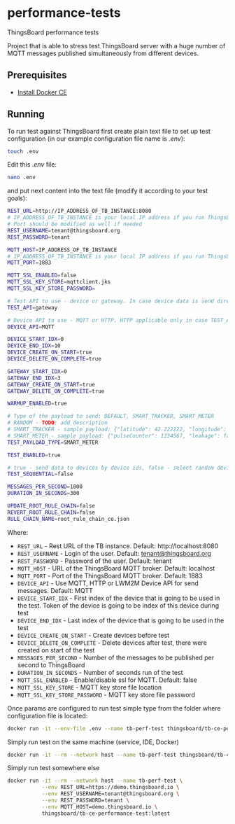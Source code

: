 # performance-tests
ThingsBoard performance tests

Project that is able to stress test ThingsBoard server with a huge number of MQTT messages published simultaneously from different devices.

## Prerequisites

- [Install Docker CE](https://docs.docker.com/engine/installation/)

## Running

To run test against ThingsBoard first create plain text file to set up test configuration (in our example configuration file name is *.env*):
```bash
touch .env
```

Edit this *.env* file:
```bash
nano .env
```

and put next content into the text file (modify it according to your test goals):
```bash
REST_URL=http://IP_ADDRESS_OF_TB_INSTANCE:8080
# IP_ADDRESS_OF_TB_INSTANCE is your local IP address if you run ThingsBoard on your dev machine in docker
# Port should be modified as well if needed 
REST_USERNAME=tenant@thingsboard.org
REST_PASSWORD=tenant

MQTT_HOST=IP_ADDRESS_OF_TB_INSTANCE
# IP_ADDRESS_OF_TB_INSTANCE is your local IP address if you run ThingsBoard on your dev machine in docker
MQTT_PORT=1883

MQTT_SSL_ENABLED=false
MQTT_SSL_KEY_STORE=mqttclient.jks
MQTT_SSL_KEY_STORE_PASSWORD=

# Test API to use - device or gateway. In case device data is send directly to devices, in case gateway - over MQTT gateway API
TEST_API=gateway

# Device API to use - MQTT or HTTP. HTTP applicable only in case TEST_API=device
DEVICE_API=MQTT

DEVICE_START_IDX=0
DEVICE_END_IDX=10
DEVICE_CREATE_ON_START=true
DEVICE_DELETE_ON_COMPLETE=true

GATEWAY_START_IDX=0
GATEWAY_END_IDX=3
GATEWAY_CREATE_ON_START=true
GATEWAY_DELETE_ON_COMPLETE=true

WARMUP_ENABLED=true

# Type of the payload to send: DEFAULT, SMART_TRACKER, SMART_METER
# RANDOM - TODO: add description
# SMART_TRACKER - sample payload: {"latitude": 42.222222, "longitude": 73.333333, "speed": 55.5, "fuel": 92, "batteryLevel": 81}
# SMART_METER - sample payload: {"pulseCounter": 1234567, "leakage": false, "batteryLevel": 81}
TEST_PAYLOAD_TYPE=SMART_METER

TEST_ENABLED=true

# true - send data to devices by device ids, false - select random devices from the list  
TEST_SEQUENTIAL=false

MESSAGES_PER_SECOND=1000
DURATION_IN_SECONDS=300

UPDATE_ROOT_RULE_CHAIN=false
REVERT_ROOT_RULE_CHAIN=false
RULE_CHAIN_NAME=root_rule_chain_ce.json

```

Where: 
    
- `REST_URL`                     - Rest URL of the TB instance. Default: http://localhost:8080
- `REST_USERNAME`                - Login of the user. Default: tenant@thingsboard.org  
- `REST_PASSWORD`                - Password of the user. Default: tenant
- `MQTT_HOST`                    - URL of the ThingsBoard MQTT broker. Default: localhost
- `MQTT_PORT`                    - Port of the ThingsBoard MQTT broker. Default: 1883
- `DEVICE_API`                   - Use MQTT, HTTP or LWM2M Device API for send messages. Default: MQTT
- `DEVICE_START_IDX`             - First index of the device that is going to be used in the test. Token of the device is going to be index of this device during test
- `DEVICE_END_IDX`               - Last index of the device that is going to be used in  the test
- `DEVICE_CREATE_ON_START`       - Create devices before test 
- `DEVICE_DELETE_ON_COMPLETE`    - Delete devices after test, there were created on start of the test
- `MESSAGES_PER_SECOND`          - Number of the messages to be published per second to ThingsBoard
- `DURATION_IN_SECONDS`          - Number of seconds run of the test
- `MQTT_SSL_ENABLED`             - Enable/disable ssl for MQTT. Default: false
- `MQTT_SSL_KEY_STORE`           - MQTT key store file location
- `MQTT_SSL_KEY_STORE_PASSWORD`  - MQTT key store file password

Once params are configured to run test simple type from the folder where configuration file is located:
```bash
docker run -it --env-file .env --name tb-perf-test thingsboard/tb-ce-performance-test:latest
```

Simply run test on the same machine (service, IDE, Docker)
```bash
docker run -it --rm --network host --name tb-perf-test thingsboard/tb-ce-performance-test:latest
```

Simply run test somewhere else
```bash
docker run -it --rm --network host --name tb-perf-test \
           --env REST_URL=https://demo.thingsboard.io \
           --env REST_USERNAME=tenant@thingsboard.org \
           --env REST_PASSWORD=tenant \
           --env MQTT_HOST=demo.thingsboard.io \
           thingsboard/tb-ce-performance-test:latest
```
